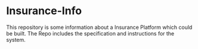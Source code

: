 # Insurance-Info

This repository is some information about a Insurance Platform which could be built.
The Repo includes the specification and instructions for the system.


